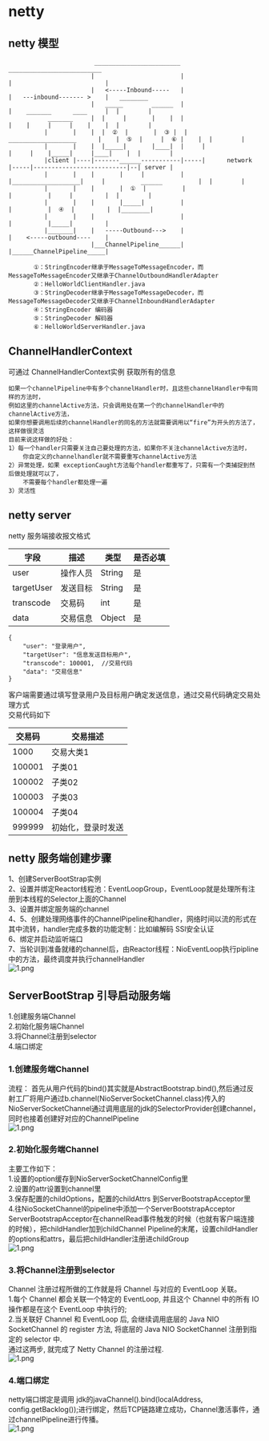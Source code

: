 # netty

## netty 模型
```
                        ________________________                                 __________________________
                       |                        |                               |                          |    
                       |   <-----Inbound-----   |                               |   ---inbound------- >    |   ________
                       |   _____        ______  |                               |    _______      ____     |  |        |
           _______     |  |     |       |    |  |                               |    |     |     |    |    |  |        |  
          |       |    |  |  ②  |       |  ③ |  |      ___________________      |    |  ⑤  |     |  ⑥ |    |  |        |
          |       |    |  |_____|       |____|  |     |                   |     |    |_____|     |____|    |  |        |     
          |client |----|-------______-----------|-----|      network      |-----|--------------------------|--| server |
          |       |    |       |     |          |     |___________________|     |          ______          |  |        |
          |       |    |       |  ①  |          |                               |          |     |         |  |        |         
          |       |    |       |_____|          |                               |          |  ④  |         |  |________|
          |       |    |                        |                               |          |_____|         |
          |_______|    |   -----Outbound--->    |                               |    <-----outbound----    | 
                       |___ChannelPipeline______|                               |______ChannelPipeline_____| 
                                                                                    
       ①：StringEncoder继承于MessageToMessageEncoder，而MessageToMessageEncoder又继承于ChannelOutboundHandlerAdapter
       ②：HelloWorldClientHandler.java
       ③：StringDecoder继承于MessageToMessageDecoder，而MessageToMessageDecoder又继承于ChannelInboundHandlerAdapter
       ④：StringEncoder 编码器
       ⑤：StringDecoder 解码器
       ⑥：HelloWorldServerHandler.java
```


## ChannelHandlerContext
可通过 ChannelHandlerContext实例 获取所有的信息
```
如果一个channelPipeline中有多个channelHandler时，且这些channelHandler中有同样的方法时，
例如这里的channelActive方法，只会调用处在第一个的channelHandler中的channelActive方法，
如果你想要调用后续的channelHandler的同名的方法就需要调用以“fire”为开头的方法了，这样做很灵活
目前来说这样做的好处：
1）每一个handler只需要关注自己要处理的方法，如果你不关注channelActive方法时，
    你自定义的channelhandler就不需要重写channelActive方法
2）异常处理，如果 exceptionCaught方法每个handler都重写了，只需有一个类捕捉到然后做处理就可以了，
    不需要每个handler都处理一遍
3）灵活性

```

## netty server
netty 服务端接收报文格式

| 字段 | 描述 | 类型 | 是否必填 |
| ------ | ------ | ------ | ------ |
| user | 操作人员 | String | 是 |
| targetUser | 发送目标 | String | 是 |
| transcode | 交易码 | int | 是 |
| data | 交易信息 | Object | 是 |
```
{
	"user": "登录用户",
	"targetUser": "信息发送目标用户",
	"transcode": 100001,  //交易代码
	"data": "交易信息" 
}
```
客户端需要通过填写登录用户及目标用户确定发送信息，通过交易代码确定交易处理方式  
交易代码如下

| 交易码 | 交易描述 |
| ------ | ------ |
| 1000 | 交易大类1 |
| 100001 | 子类01 |
| 100002 | 子类02 |
| 100003 | 子类03 |
| 100004 | 子类04 |
| 999999 | 初始化，登录时发送 |

## netty 服务端创建步骤
1、创建ServerBootStrap实例  
2、设置并绑定Reactor线程池：EventLoopGroup，EventLoop就是处理所有注册到本线程的Selector上面的Channel  
3、设置并绑定服务端的channel  
4、5、创建处理网络事件的ChannelPipeline和handler，网络时间以流的形式在其中流转，handler完成多数的功能定制：比如编解码 SSl安全认证  
6、绑定并启动监听端口  
7、当轮训到准备就绪的channel后，由Reactor线程：NioEventLoop执行pipline中的方法，最终调度并执行channelHandler  
![1.png](./src/main/resources/picture/netty服务端创建时序图.png)  

## ServerBootStrap 引导启动服务端
1.创建服务端Channel  
2.初始化服务端Channel  
3.将Channel注册到selector  
4.端口绑定  

### 1.创建服务端Channel
流程：
首先从用户代码的bind()其实就是AbstractBootstrap.bind(),然后通过反射工厂将用户通过b.channel(NioServerSocketChannel.class)传入的NioServerSocketChannel通过调用底层的jdk的SelectorProvider创建channel，同时也接着创建好对应的ChannelPipeline  
![1.png](./src/main/resources/picture/1创建服务端channel.png)  

### 2.初始化服务端Channel
主要工作如下：  
1.设置的option缓存到NioServerSocketChannelConfig里  
2.设置的attr设置到channel里  
3.保存配置的childOptions，配置的childAttrs 到ServerBootstrapAcceptor里  
4.往NioSocketChannel的pipeline中添加一个ServerBootstrapAcceptor  
ServerBootstrapAcceptor在channelRead事件触发的时候（也就有客户端连接的时候），把childHandler加到childChannel Pipeline的末尾，设置childHandler的options和attrs，最后把childHandler注册进childGroup  
![1.png](./src/main/resources/picture/2初始化服务端Channel.png)  

### 3.将Channel注册到selector
Channel 注册过程所做的工作就是将 Channel 与对应的 EventLoop 关联。  
1.每个 Channel 都会关联一个特定的 EventLoop, 并且这个 Channel 中的所有 IO 操作都是在这个 EventLoop 中执行的;  
2.当关联好 Channel 和 EventLoop 后, 会继续调用底层的 Java NIO SocketChannel 的 register 方法, 将底层的 Java NIO SocketChannel 注册到指定的 selector 中.  
通过这两步, 就完成了 Netty Channel 的注册过程.  
![1.png](./src/main/resources/picture/3将Channel注册到selector.png) 

### 4.端口绑定
netty端口绑定是调用 jdk的javaChannel().bind(localAddress, config.getBacklog());进行绑定，然后TCP链路建立成功，Channel激活事件，通过channelPipeline进行传播。  
![1.png](./src/main/resources/picture/4端口绑定.png)   
